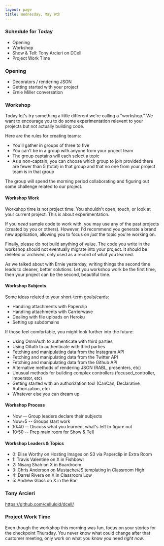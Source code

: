 ```yaml
---
layout: page
title: Wednesday, May 9th
---
```


### Schedule for Today

* Opening
* Workshop
* Show & Tell: Tony Arcieri on DCell
* Project Work Time

### Opening

* Decorators / rendering JSON
* Getting started with your project
* Ernie Miller conversation

### Workshop

Today let's try something a little different we're calling a "workshop." We want to encourage you to do some experimentation relevent to your projects but not actually building code.

Here are the rules for creating teams:

* You'll gather in groups of three to five
* You can't be in a group with anyone from your project team
* The group captains will each select a topic
* As a non-captain, you can choose which group to join provided there are fewer than 5 (total) in that group and that no one from your project team is in that group

The group will spend the morning period collaborating and figuring out some challenge related to our project. 

#### Workshop Work

Workshop time is not project time. You shouldn't open, touch, or look at your current project. This is about experimentation.

If you *need* sample code to work with, you may use any of the past projects (created by you or others). However, I'd recommend you generate a brand new application, allowing you to focus on *just* the topic you're working on.

Finally, please do not build anything of value. The code you write in the workshop should not eventually migrate into your project. It should be deleted or archived, only used as a record of what you learned.

As we talked about with Ernie yesterday, writing things the second time leads to cleaner, better solutions. Let you workshop work be the first time, then your project can be the second, beautiful time.

#### Workshop Subjects

Some ideas related to your short-term goals/cards:

* Handling attachments with Paperclip
* Handling attachments with Carrierwave
* Dealing with file uploads on Heroku
* Setting up subdomains

If those feel comfortable, you might look further into the future:

* Using OmniAuth to authenticate with third parties
* Using OAuth to authenticate with third parties
* Fetching and manipulating data from the Instagram API
* Fetching and manipulating data from the Twitter API
* Fetching and manipulating data from the Github API
* Alternative methods of rendering JSON (RABL, presenters, etc)
* Unusual methods for building complex controllers (focused_controller, imperator, etc)
* Getting started with an authorization tool (CanCan, Declarative Authorization, etc)
* Whatever else you can dream up

#### Workshop Process

* Now -- Group leaders declare their subjects
* Now+5 -- Groups start work
* 10:40 -- Discuss what you learned, what's left to figure out
* 10:50 -- Prep main room for Show & Tell

#### Workshop Leaders & Topics

* 0: Elise Worthy on Hosting Images on S3 via Paperclip in Extra Room
* 1: Travis Valentine on X in Fishbowl
* 2: Nisarg Shah on X in Boardroom
* 3: Chris Anderson on Mustache/JS templating in Classroom High
* 4: Darrel Rivera on X in Classroom Low
* 5: Andrew Glass on X in the Bar

### Tony Arcieri

https://github.com/celluloid/dcell/

### Project Work Time

Even though the workshop this morning was fun, focus on your stories for the checkpoint Thursday. You never know what could change after that customer meeting, only work on what you know you need *right now*.